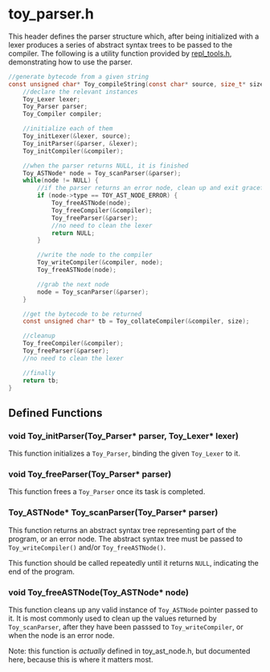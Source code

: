 
# toy_parser.h

This header defines the parser structure which, after being initialized with a lexer produces a series of abstract syntax trees to be passed to the compiler. The following is a utility function provided by [repl_tools.h](repl_tools_h.md), demonstrating how to use the parser.

```c
//generate bytecode from a given string
const unsigned char* Toy_compileString(const char* source, size_t* size) {
	//declare the relevant instances
	Toy_Lexer lexer;
	Toy_Parser parser;
	Toy_Compiler compiler;

	//initialize each of them
	Toy_initLexer(&lexer, source);
	Toy_initParser(&parser, &lexer);
	Toy_initCompiler(&compiler);

	//when the parser returns NULL, it is finished
	Toy_ASTNode* node = Toy_scanParser(&parser);
	while(node != NULL) {
		//if the parser returns an error node, clean up and exit gracefully
		if (node->type == TOY_AST_NODE_ERROR) {
			Toy_freeASTNode(node);
			Toy_freeCompiler(&compiler);
			Toy_freeParser(&parser);
			//no need to clean the lexer
			return NULL;
		}

		//write the node to the compiler
		Toy_writeCompiler(&compiler, node);
		Toy_freeASTNode(node);

		//grab the next node
		node = Toy_scanParser(&parser);
	}

	//get the bytecode to be returned
	const unsigned char* tb = Toy_collateCompiler(&compiler, size);

	//cleanup
	Toy_freeCompiler(&compiler);
	Toy_freeParser(&parser);
	//no need to clean the lexer

	//finally
	return tb;
}
```

## Defined Functions

### void Toy_initParser(Toy_Parser* parser, Toy_Lexer* lexer)

This function initializes a `Toy_Parser`, binding the given `Toy_Lexer` to it.

### void Toy_freeParser(Toy_Parser* parser)

This function frees a `Toy_Parser` once its task is completed.

### Toy_ASTNode* Toy_scanParser(Toy_Parser* parser)

This function returns an abstract syntax tree representing part of the program, or an error node. The abstract syntax tree must be passed to `Toy_writeCompiler()` and/or `Toy_freeASTNode()`.

This function should be called repeatedly until it returns `NULL`, indicating the end of the program.

### void Toy_freeASTNode(Toy_ASTNode* node)

This function cleans up any valid instance of `Toy_ASTNode` pointer passed to it. It is most commonly used to clean up the values returned by `Toy_scanParser`, after they have been passsed to `Toy_writeCompiler`, or when the node is an error node.

Note: this function is *actually* defined in toy_ast_node.h, but documented here, because this is where it matters most.

